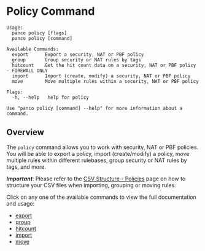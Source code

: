 # Policy Command

```
Usage:
  panco policy [flags]
  panco policy [command]

Available Commands:
  export      Export a security, NAT or PBF policy
  group       Group security or NAT rules by tags
  hitcount    Get the hit count data on a security, NAT or PBF policy - FIREWALL ONLY
  import      Import (create, modify) a security, NAT or PBF policy
  move        Move multiple rules within a security, NAT or PBF policy

Flags:
  -h, --help   help for policy

Use "panco policy [command] --help" for more information about a command.
```

## Overview

The `policy` command allows you to work with security, NAT or PBF policies. You will be able to export a policy, import
(create/modify) a policy, move multiple rules within different rulebases, group security or NAT rules by tags, and more.

**_Important_**: Please refer to the [CSV Structure - Policies](https://scottdware.github.io/panco/csv_policy.html) page
on how to structure your CSV files when importing, grouping or moving rules.

Click on any one of the available commands to view the full documentation and usage:

* [export](https://scottdware.github.io/panco/policy_export.html)
* [group](https://scottdware.github.io/panco/policy_group.html)
* [hitcount](https://scottdware.github.io/panco/policy_hitcount.html)
* [import](https://scottdware.github.io/panco/policy_import.html)
* [move](https://scottdware.github.io/panco/policy_move.html)